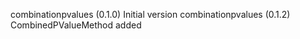 combinationpvalues (0.1.0)
     Initial version
combinationpvalues (0.1.2)
    CombinedPValueMethod added
